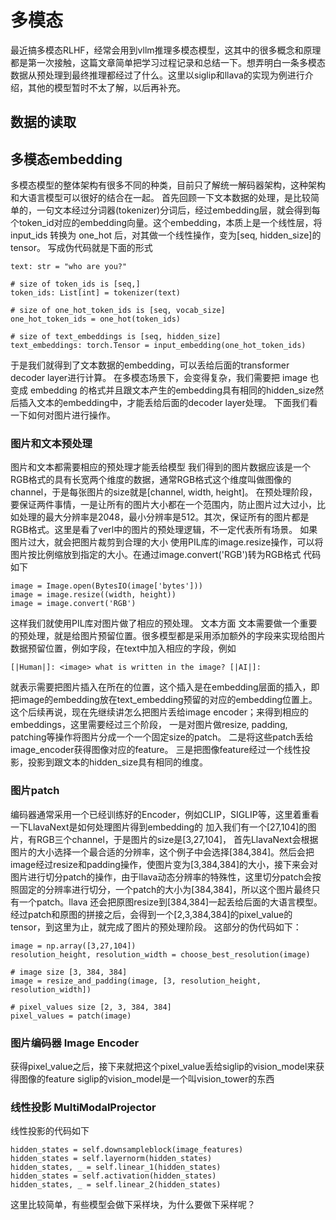 # 多模态
  最近搞多模态RLHF，经常会用到vllm推理多模态模型，这其中的很多概念和原理都是第一次接触，这篇文章简单把学习过程记录和总结一下。想弄明白一条多模态数据从预处理到最终推理都经过了什么。这里以siglip和llava的实现为例进行介绍，其他的模型暂时不太了解，以后再补充。
## 数据的读取
## 多模态embedding
  多模态模型的整体架构有很多不同的种类，目前只了解统一解码器架构，这种架构和大语言模型可以很好的结合在一起。
  首先回顾一下文本数据的处理，是比较简单的，一句文本经过分词器(tokenizer)分词后，经过embedding层，就会得到每个token_id对应的embedding向量。这个embedding，本质上是一个线性层，将input_ids 转换为 one_hot 后，对其做一个线性操作，变为[seq, hidden_size]的tensor。
  写成伪代码就是下面的形式
```
text: str = "who are you?"

# size of token_ids is [seq,]
token_ids: List[int] = tokenizer(text)

# size of one_hot_token_ids is [seq, vocab_size]
one_hot_token_ids = one_hot(token_ids)

# size of text_embeddings is [seq, hidden_size]
text_embeddings: torch.Tensor = input_embedding(one_hot_token_ids)
```
于是我们就得到了文本数据的embedding，可以丢给后面的transformer decoder layer进行计算。
在多模态场景下，会变得复杂，我们需要把 image 也变成 embedding 的格式并且跟文本产生的embedding具有相同的hidden_size然后插入文本的embedding中，才能丢给后面的decoder layer处理。
下面我们看一下如何对图片进行操作。
### 图片和文本预处理
图片和文本都需要相应的预处理才能丢给模型
我们得到的图片数据应该是一个RGB格式的具有长宽两个维度的数据，通常RGB格式这个维度叫做图像的channel，于是每张图片的size就是[channel, width, height]。
在预处理阶段，要保证两件事情，一是让所有的图片大小都在一个范围内，防止图片过大过小，比如处理的最大分辨率是2048，最小分辨率是512。其次，保证所有的图片都是RGB格式。这里是看了verl中的图片的预处理逻辑，不一定代表所有场景。
如果图片过大，就会把图片裁剪到合理的大小
使用PIL库的image.resize操作，可以将图片按比例缩放到指定的大小。在通过image.convert('RGB')转为RGB格式
代码如下
```
image = Image.open(BytesIO(image['bytes']))
image = image.resize((width, height))
image = image.convert('RGB')
```
这样我们就使用PIL库对图片做了相应的预处理。
文本方面
文本需要做一个重要的预处理，就是给图片预留位置。很多模型都是采用添加额外的字段来实现给图片数据预留位置，例如<image>字段，在text中加入相应的字段，例如
```
[|Human|]: <image> what is written in the image? [|AI|]:
```
就表示需要把图片插入在<image>所在的位置，这个插入是在embedding层面的插入，即把image的embedding放在text_embedding预留的<image>对应的embedding位置上。这个后续再说，现在先继续讲怎么把图片丢给image encoder；来得到相应的embeddings，这里需要经过三个阶段，
一是对图片做resize, padding, patching等操作将图片分成一个一个固定size的patch。
二是将这些patch丢给image_encoder获得图像对应的feature。
三是把图像feature经过一个线性投影，投影到跟文本的hidden_size具有相同的维度。
### 图片patch
编码器通常采用一个已经训练好的Encoder，例如CLIP，SIGLIP等，这里着重看一下LlavaNext是如何处理图片得到embedding的
加入我们有一个[27,104]的图片，有RGB三个channel，于是图片的size是[3,27,104]，
首先LlavaNext会根据图片的大小选择一个最合适的分辨率，这个例子中会选择[384,384]。然后会把image经过resize和padding操作，使图片变为[3,384,384]的大小，接下来会对图片进行切分patch的操作，由于llava动态分辨率的特殊性，这里切分patch会按照固定的分辨率进行切分，一个patch的大小为[384,384]，所以这个图片最终只有一个patch。llava 还会把原图resize到[384,384]一起丢给后面的大语言模型。
经过patch和原图的拼接之后，会得到一个[2,3,384,384]的pixel_value的tensor，到这里为止，就完成了图片的预处理阶段。
这部分的伪代码如下：
```
image = np.array([3,27,104])
resolution_height, resolution_width = choose_best_resolution(image)

# image size [3, 384, 384]
image = resize_and_padding(image, [3, resolution_height, resolution_width])

# pixel_values size [2, 3, 384, 384]
pixel_values = patch(image)
```
### 图片编码器 Image Encoder
获得pixel_value之后，接下来就把这个pixel_value丢给siglip的vision_model来获得图像的feature
siglip的vision_model是一个叫vision_tower的东西
### 线性投影 MultiModalProjector
线性投影的代码如下
```
hidden_states = self.downsampleblock(image_features)
hidden_states = self.layernorm(hidden_states)
hidden_states, _ = self.linear_1(hidden_states)
hidden_states = self.activation(hidden_states)
hidden_states, _ = self.linear_2(hidden_states)
```
这里比较简单，有些模型会做下采样块，为什么要做下采样呢？
